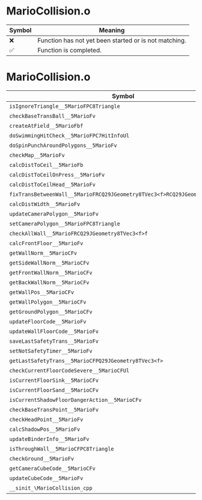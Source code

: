 # MarioCollision.o
| Symbol | Meaning 
| ------------- | ------------- 
| :x: | Function has not yet been started or is not matching. 
| :white_check_mark: | Function is completed. 


# MarioCollision.o
| Symbol | Decompiled? |
| ------------- | ------------- |
| `isIgnoreTriangle__5MarioFPC8Triangle` | :x: |
| `checkBaseTransBall__5MarioFv` | :x: |
| `createAtField__5MarioFbf` | :x: |
| `doSwimmingHitCheck__5MarioFPC7HitInfoUl` | :x: |
| `doSpinPunchAroundPolygons__5MarioFv` | :x: |
| `checkMap__5MarioFv` | :x: |
| `calcDistToCeil__5MarioFb` | :x: |
| `calcDistToCeilOnPress__5MarioFv` | :x: |
| `calcDistToCeilHead__5MarioFv` | :x: |
| `fixTransBetweenWall__5MarioFRCQ29JGeometry8TVec3<f>RCQ29JGeometry8TVec3<f>` | :x: |
| `calcDistWidth__5MarioFv` | :x: |
| `updateCameraPolygon__5MarioFv` | :x: |
| `setCameraPolygon__5MarioFPC8Triangle` | :x: |
| `checkAllWall__5MarioFRCQ29JGeometry8TVec3<f>f` | :x: |
| `calcFrontFloor__5MarioFv` | :x: |
| `getWallNorm__5MarioCFv` | :x: |
| `getSideWallNorm__5MarioCFv` | :x: |
| `getFrontWallNorm__5MarioCFv` | :x: |
| `getBackWallNorm__5MarioCFv` | :x: |
| `getWallPos__5MarioCFv` | :x: |
| `getWallPolygon__5MarioCFv` | :x: |
| `getGroundPolygon__5MarioCFv` | :x: |
| `updateFloorCode__5MarioFv` | :x: |
| `updateWallFloorCode__5MarioFv` | :x: |
| `saveLastSafetyTrans__5MarioFv` | :x: |
| `setNotSafetyTimer__5MarioFv` | :x: |
| `getLastSafetyTrans__5MarioCFPQ29JGeometry8TVec3<f>` | :x: |
| `checkCurrentFloorCodeSevere__5MarioCFUl` | :x: |
| `isCurrentFloorSink__5MarioCFv` | :x: |
| `isCurrentFloorSand__5MarioCFv` | :x: |
| `isCurrentShadowFloorDangerAction__5MarioCFv` | :x: |
| `checkBaseTransPoint__5MarioFv` | :x: |
| `checkHeadPoint__5MarioFv` | :x: |
| `calcShadowPos__5MarioFv` | :x: |
| `updateBinderInfo__5MarioFv` | :x: |
| `isThroughWall__5MarioCFPC8Triangle` | :x: |
| `checkGround__5MarioFv` | :x: |
| `getCameraCubeCode__5MarioCFv` | :x: |
| `updateCubeCode__5MarioFv` | :x: |
| `__sinit_\MarioCollision_cpp` | :x: |
